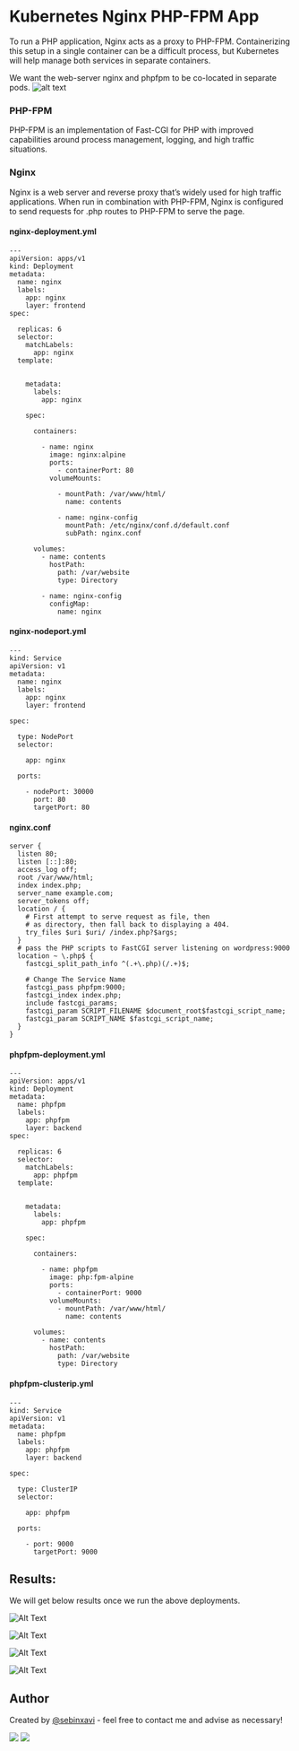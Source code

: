# Kubernetes Nginx PHP-FPM App

To run a PHP application, Nginx acts as a proxy to PHP-FPM. Containerizing this setup in a single container can be a difficult process, but Kubernetes will help manage both services in separate containers.

We want the web-server nginx and phpfpm to be co-located in separate pods.
![alt text](https://i.ibb.co/R4P9YB0/kubernetes-nginx-phpfpm1-drawio.png)

### PHP-FPM
PHP-FPM is an implementation of Fast-CGI for PHP with improved capabilities around process management, logging, and high traffic situations.

### Nginx
Nginx is a web server and reverse proxy that’s widely used for high traffic applications. When run in combination with PHP-FPM, Nginx is configured to send requests for .php routes to PHP-FPM to serve the page.

#### nginx-deployment.yml

~~~
---
apiVersion: apps/v1
kind: Deployment
metadata:
  name: nginx
  labels:
    app: nginx
    layer: frontend
spec:
    
  replicas: 6
  selector:
    matchLabels:
      app: nginx
  template:
    
    
    metadata:
      labels:
        app: nginx
            
    spec:
    
      containers:
      
        - name: nginx
          image: nginx:alpine
          ports:
            - containerPort: 80
          volumeMounts:
            
            - mountPath: /var/www/html/
              name: contents
                
            - name: nginx-config
              mountPath: /etc/nginx/conf.d/default.conf
              subPath: nginx.conf
                
      volumes:
        - name: contents
          hostPath:
            path: /var/website
            type: Directory
                
        - name: nginx-config
          configMap:
            name: nginx
~~~

#### nginx-nodeport.yml

~~~
---
kind: Service 
apiVersion: v1 
metadata:
  name: nginx
  labels:
    app: nginx
    layer: frontend
        
spec:

  type: NodePort
  selector:
    
    app: nginx

  ports:
   
    - nodePort: 30000
      port: 80
      targetPort: 80
~~~

#### nginx.conf

~~~
server {
  listen 80;
  listen [::]:80;
  access_log off;
  root /var/www/html;
  index index.php;
  server_name example.com;
  server_tokens off;
  location / {
    # First attempt to serve request as file, then
    # as directory, then fall back to displaying a 404.
    try_files $uri $uri/ /index.php?$args;
  }
  # pass the PHP scripts to FastCGI server listening on wordpress:9000
  location ~ \.php$ {
    fastcgi_split_path_info ^(.+\.php)(/.+)$;
      
    # Change The Service Name
    fastcgi_pass phpfpm:9000;
    fastcgi_index index.php;
    include fastcgi_params;
    fastcgi_param SCRIPT_FILENAME $document_root$fastcgi_script_name;
    fastcgi_param SCRIPT_NAME $fastcgi_script_name;
  }
}
~~~

#### phpfpm-deployment.yml

~~~
---
apiVersion: apps/v1
kind: Deployment
metadata:
  name: phpfpm
  labels:
    app: phpfpm
    layer: backend
spec:
    
  replicas: 6
  selector:
    matchLabels:
      app: phpfpm
  template:
    
    
    metadata:
      labels:
        app: phpfpm
            
    spec:
    
      containers:
      
        - name: phpfpm
          image: php:fpm-alpine
          ports:
            - containerPort: 9000
          volumeMounts:
            - mountPath: /var/www/html/
              name: contents
        
      volumes:
        - name: contents
          hostPath:
            path: /var/website
            type: Directory
~~~

#### phpfpm-clusterip.yml

~~~
---
kind: Service 
apiVersion: v1 
metadata:
  name: phpfpm
  labels:
    app: phpfpm
    layer: backend
        
spec:

  type: ClusterIP
  selector:
    
    app: phpfpm

  ports:
    
    - port: 9000
      targetPort: 9000
~~~

## Results: 

We will get below results once we run the above deployments.

![Alt Text](https://i.ibb.co/ncCK0SK/pic1.png)

![Alt Text](https://i.ibb.co/54CyQ13/pic2.png)

![Alt Text](https://i.ibb.co/8DmX6yQ/pic3.png)

![Alt Text](https://i.ibb.co/L6Gtcy6/pic4.png)

## Author
Created by [@sebinxavi](https://www.linkedin.com/in/sebinxavi/) - feel free to contact me and advise as necessary!

<a href="mailto:sebin.xavi1@gmail.com"><img src="https://img.shields.io/badge/-sebin.xavi1@gmail.com-D14836?style=flat&logo=Gmail&logoColor=white"/></a>
<a href="https://www.linkedin.com/in/sebinxavi"><img src="https://img.shields.io/badge/-Linkedin-blue"/></a>
